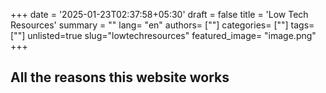 +++
date = '2025-01-23T02:37:58+05:30'
draft = false
title = 'Low Tech Resources'
summary = ""
lang= "en"
authors= [""]
categories= [""]
tags= [""]
unlisted=true
slug="lowtechresources"
featured_image= "image.png"
+++

## All the reasons this website works
